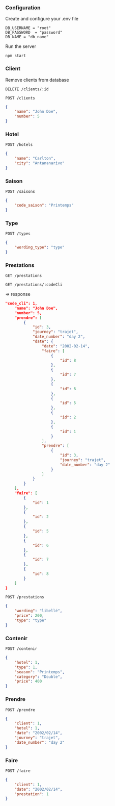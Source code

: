 ### Configuration

Create and configure your .env file

```
DB_USERNAME = "root"
DB_PASSWORD  = "password"
DB_NAME = "db_name"
```


Run the server
```
npm start
```

### Client

Remove clients from database
```
DELETE /clients/:id
```

```
POST /clients
```

```json
{
	"name": "John Doe",
	"number": 5
}
```

### Hotel

```
POST /hotels
```

```json
{
	"name": "Carlton",
	"city": "Antananarivo"
}
```

### Saison

```
POST /saisons
```

```json
{
	"code_saison": "Printemps"
}
```

### Type

```
POST /types
```

```json
{
	"wording_type": "type"
}
```

### Prestations

```
GET /prestations
```

```
GET /prestations/:codeCli
```

=> response
```json
"code_cli": 1,
	"name": "John Doe",
	"number": 5,
	"prendre": [
		{
			"id": 3,
			"journey": "trajet",
			"date_number": "day 2",
			"date": {
				"date": "2002-02-14",
				"faire": [
					{
						"id": 8
					},
					{
						"id": 7
					},
					{
						"id": 6
					},
					{
						"id": 5
					},
					{
						"id": 2
					},
					{
						"id": 1
					}
				],
				"prendre": [
					{
						"id": 3,
						"journey": "trajet",
						"date_number": "day 2"
					}
				]
			}
		}
	],
	"faire": [
		{
			"id": 1
		},
		{
			"id": 2
		},
		{
			"id": 5
		},
		{
			"id": 6
		},
		{
			"id": 7
		},
		{
			"id": 8
		}
	]
}
```

```
POST /prestations
```

```json
{
	"wording": "libellé",
	"price": 200,
	"type": "type"
}
```

### Contenir

```
POST /contenir
```

```json
{
	"hotel": 1,
	"type": 1,
	"season": "Printemps",
	"category": "Double",
	"price": 400
}
```

### Prendre

```
POST /prendre
```

```json
{
	"client": 1,
	"hotel": 1,
	"date": "2002/02/14",
	"journey": "trajet",
	"date_number": "day 2"
}
```

### Faire

```
POST /faire
```

```json
{
	"client": 1,
	"date": "2002/02/14",
	"prestation": 1
}
```
